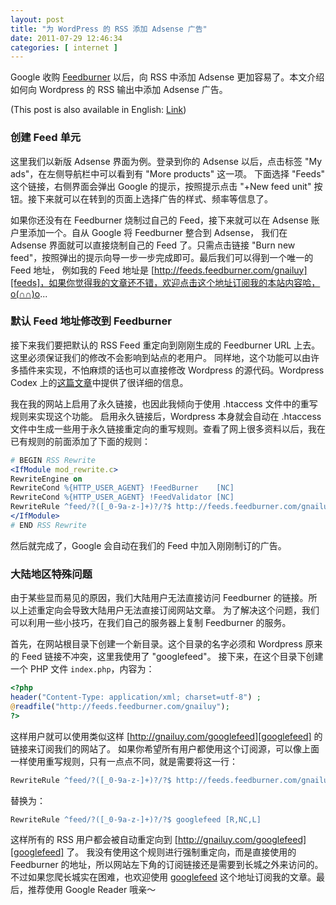 ```yaml
---
layout: post
title: "为 WordPress 的 RSS 添加 Adsense 广告"
date: 2011-07-29 12:46:34
categories: [ internet ]
---
```


Google 收购 [Feedburner][feedburner] 以后，向 RSS 中添加 Adsense 更加容易了。本文介绍如何向 Wordpress 的 RSS 输出中添加 Adsense 广告。

<!-- more -->

(This post is also available in English: [Link][english])

### 创建 Feed 单元

这里我们以新版 Adsense 界面为例。登录到你的 Adsense 以后，点击标签 "My ads"，在左侧导航栏中可以看到有 "More products" 这一项。
下面选择 "Feeds" 这个链接，右侧界面会弹出 Google 的提示，按照提示点击 "+New feed unit" 按钮。接下来就可以在转到的页面上选择广告的样式、频率等信息了。

如果你还没有在 Feedburner 烧制过自己的 Feed，接下来就可以在 Adsense 账户里添加一个。自从 Google 将 Feedburner 整合到 Adsense，
我们在 Adsense 界面就可以直接烧制自己的 Feed 了。只需点击链接 "Burn new feed"，按照弹出的提示向导一步一步完成即可。最后我们可以得到一个唯一的 Feed 地址，
例如我的 Feed 地址是 [http://feeds.feedburner.com/gnailuy][feeds]，如果你觉得我的文章还不错，欢迎点击这个地址订阅我的本站内容哈，o(∩∩)o...

### 默认 Feed 地址修改到 Feedburner

接下来我们要把默认的 RSS Feed 重定向到刚刚生成的 Feedburner URL 上去。这里必须保证我们的修改不会影响到站点的老用户。
同样地，这个功能可以由许多插件来实现，不怕麻烦的话也可以直接修改 Wordpress 的源代码。Wordpress Codex 上的[这篇文章][using-feedburner]中提供了很详细的信息。

我在我的网站上启用了永久链接，也因此我倾向于使用 .htaccess 文件中的重写规则来实现这个功能。
启用永久链接后，Wordpress 本身就会自动在 .htaccess 文件中生成一些用于永久链接重定向的重写规则。查看了网上很多资料以后，我在已有规则的前面添加了下面的规则：

``` apache
# BEGIN RSS Rewrite
<IfModule mod_rewrite.c>
RewriteEngine on
RewriteCond %{HTTP_USER_AGENT} !FeedBurner    [NC]
RewriteCond %{HTTP_USER_AGENT} !FeedValidator [NC]
RewriteRule ^feed/?([_0-9a-z-]+)?/?$ http://feeds.feedburner.com/gnailuy [R,NC,L]
</IfModule>
# END RSS Rewrite
```

然后就完成了，Google 会自动在我们的 Feed 中加入刚刚制订的广告。

### 大陆地区特殊问题

由于某些显而易见的原因，我们大陆用户无法直接访问 Feedburner 的链接。所以上述重定向会导致大陆用户无法直接订阅网站文章。
为了解决这个问题，我们可以利用一些小技巧，在我们自己的服务器上复制 Feedburner 的服务。

首先，在网站根目录下创建一个新目录。这个目录的名字必须和 Wordpress 原来的 Feed 链接不冲突，这里我使用了 "googlefeed"。
接下来，在这个目录下创建一个 PHP 文件 `index.php`，内容为：

``` php
<?php
header("Content-Type: application/xml; charset=utf-8") ;
@readfile("http://feeds.feedburner.com/gnailuy");
?>
```

这样用户就可以使用类似这样 [http://gnailuy.com/googlefeed][googlefeed] 的链接来订阅我们的网站了。
如果你希望所有用户都使用这个订阅源，可以像上面一样使用重写规则，只有一点点不同，就是需要将这一行：

``` apache
RewriteRule ^feed/?([_0-9a-z-]+)?/?$ http://feeds.feedburner.com/gnailuy [R,NC,L]
```

替换为：

``` apache
RewriteRule ^feed/?([_0-9a-z-]+)?/?$ googlefeed [R,NC,L]
```

这样所有的 RSS 用户都会被自动重定向到 [http://gnailuy.com/googlefeed][googlefeed] 了。
我没有使用这个规则进行强制重定向，而是直接使用的 Feedburner 的地址，所以网站左下角的订阅链接还是需要到长城之外来访问的。
不过如果您爬长城实在困难，也欢迎使用 [googlefeed][googlefeed] 这个地址订阅我的文章。最后，推荐使用 Google Reader 哦亲～

[feedburner]:       http://feedburner.com/
[english]:          /internet/2011/07/29/adsense-for-feeds-in-wordpress
[feeds]:            http://feeds.feedburner.com/gnailuy
[using-feedburner]: http://codex.wordpress.org/Using_FeedBurner
[googlefeed]:       http://gnailuy.com/googlefeed
